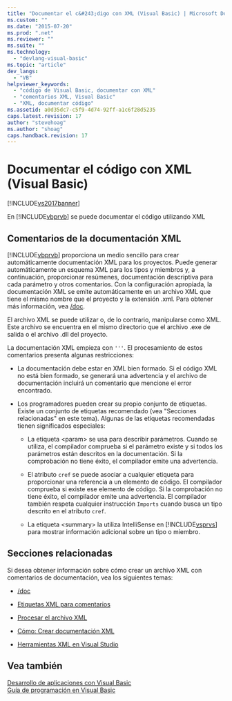 ```yaml
---
title: "Documentar el c&#243;digo con XML (Visual Basic) | Microsoft Docs"
ms.custom: ""
ms.date: "2015-07-20"
ms.prod: ".net"
ms.reviewer: ""
ms.suite: ""
ms.technology: 
  - "devlang-visual-basic"
ms.topic: "article"
dev_langs: 
  - "VB"
helpviewer_keywords: 
  - "código de Visual Basic, documentar con XML"
  - "comentarios XML, Visual Basic"
  - "XML, documentar código"
ms.assetid: a0d35dc7-c5f9-4d74-92ff-a1c6f28d5235
caps.latest.revision: 17
author: "stevehoag"
ms.author: "shoag"
caps.handback.revision: 17
---
```

# Documentar el c&#243;digo con XML (Visual Basic)
[!INCLUDE[vs2017banner](../../../visual-basic/developing-apps/includes/vs2017banner.md)]

En [!INCLUDE[vbprvb](../../../csharp/programming-guide/concepts/linq/includes/vbprvb-md.md)] se puede documentar el código utilizando XML  
  
## Comentarios de la documentación XML  
 [!INCLUDE[vbprvb](../../../csharp/programming-guide/concepts/linq/includes/vbprvb-md.md)] proporciona un medio sencillo para crear automáticamente documentación XML para los proyectos.  Puede generar automáticamente un esquema XML para los tipos y miembros y, a continuación, proporcionar resúmenes, documentación descriptiva para cada parámetro y otros comentarios.  Con la configuración apropiada, la documentación XML se emite automáticamente en un archivo XML que tiene el mismo nombre que el proyecto y la extensión .xml.  Para obtener más información, vea [\/doc](../../../visual-basic/reference/command-line-compiler/doc.md).  
  
 El archivo XML se puede utilizar o, de lo contrario, manipularse como XML.  Este archivo se encuentra en el mismo directorio que el archivo .exe de salida o el archivo .dll del proyecto.  
  
 La documentación XML empieza con `'''`.  El procesamiento de estos comentarios presenta algunas restricciones:  
  
-   La documentación debe estar en XML bien formado.  Si el código XML no está bien formado, se generará una advertencia y el archivo de documentación incluirá un comentario que mencione el error encontrado.  
  
-   Los programadores pueden crear su propio conjunto de etiquetas.  Existe un conjunto de etiquetas recomendado \(vea "Secciones relacionadas" en este tema\).  Algunas de las etiquetas recomendadas tienen significados especiales:  
  
    -   La etiqueta \<param\> se usa para describir parámetros.  Cuando se utiliza, el compilador comprueba si el parámetro existe y si todos los parámetros están descritos en la documentación.  Si la comprobación no tiene éxito, el compilador emite una advertencia.  
  
    -   El atributo `cref` se puede asociar a cualquier etiqueta para proporcionar una referencia a un elemento de código.  El compilador comprueba si existe ese elemento de código.  Si la comprobación no tiene éxito, el compilador emite una advertencia.  El compilador también respeta cualquier instrucción `Imports` cuando busca un tipo descrito en el atributo `cref`.  
  
    -   La etiqueta \<summary\> la utiliza IntelliSense en [!INCLUDE[vsprvs](../../../csharp/includes/vsprvs-md.md)] para mostrar información adicional sobre un tipo o miembro.  
  
## Secciones relacionadas  
 Si desea obtener información sobre cómo crear un archivo XML con comentarios de documentación, vea los siguientes temas:  
  
-   [\/doc](../../../visual-basic/reference/command-line-compiler/doc.md)  
  
-   [Etiquetas XML para comentarios](../../../visual-basic/language-reference/xmldoc/recommended-xml-tags-for-documentation-comments.md)  
  
-   [Procesar el archivo XML](../../../visual-basic/programming-guide/program-structure/processing-the-xml-file.md)  
  
-   [Cómo: Crear documentación XML](../../../visual-basic/programming-guide/program-structure/how-to-create-xml-documentation.md)  
  
-   [Herramientas XML en Visual Studio](/visual-studio/xml-tools/xml-tools-in-visual-studio)  
  
## Vea también  
 [Desarrollo de aplicaciones con Visual Basic](../../../visual-basic/developing-apps/index.md)   
 [Guía de programación en Visual Basic](../../../visual-basic/programming-guide/index.md)